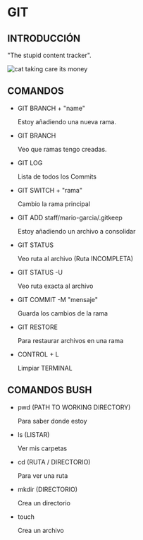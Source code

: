 # GIT
## INTRODUCCIÓN

"The stupid content tracker".

![cat taking care its money](https://media0.giphy.com/media/v1.Y2lkPTc5MGI3NjExcnE2OHJsOGR2emwwd2pwZnVqNmQ4NHhuMGxlcGY0cWtrZGJzczBpbiZlcD12MV9pbnRlcm5hbF9naWZfYnlfaWQmY3Q9Zw/ND6xkVPaj8tHO/giphy.gif)

## COMANDOS

* GIT BRANCH + "name"  

  Estoy añadiendo una nueva rama.

* GIT BRANCH 

  Veo que ramas tengo creadas.

* GIT LOG

  Lista de todos los Commits

* GIT SWITCH + "rama"

  Cambio la rama principal

* GIT ADD staff/mario-garcia/.gitkeep

  Estoy añadiendo un archivo a consolidar 

* GIT STATUS

  Veo ruta al archivo (Ruta INCOMPLETA)

* GIT STATUS -U

  Veo ruta exacta al archivo

* GIT COMMIT -M "mensaje"

    Guarda los cambios de la rama

* GIT RESTORE

  Para restaurar archivos en una rama

* CONTROL + L

  Limpiar TERMINAL 

## COMANDOS BUSH

* pwd (PATH TO WORKING DIRECTORY) 

  Para saber donde estoy

* ls (LISTAR) 

  Ver mis carpetas

* cd (RUTA / DIRECTORIO)

  Para ver una ruta

* mkdir (DIRECTORIO)

  Crea un directorio

* touch

  Crea un archivo
